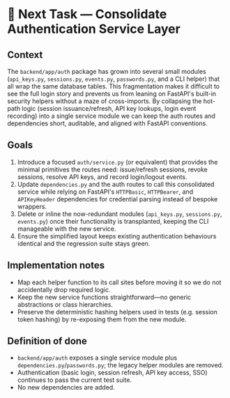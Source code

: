 # 🔄 Next Task — Consolidate Authentication Service Layer

## Context
The `backend/app/auth` package has grown into several small modules (`api_keys.py`, `sessions.py`, `events.py`, `passwords.py`,
and a CLI helper) that all wrap the same database tables. This fragmentation makes it difficult to see the full login story and
prevents us from leaning on FastAPI's built-in security helpers without a maze of cross-imports. By collapsing the hot-path
logic (session issuance/refresh, API key lookups, login event recording) into a single service module we can keep the auth
routes and dependencies short, auditable, and aligned with FastAPI conventions.

## Goals
1. Introduce a focused `auth/service.py` (or equivalent) that provides the minimal primitives the routes need: issue/refresh
   sessions, revoke sessions, resolve API keys, and record login/logout events.
2. Update `dependencies.py` and the auth routes to call this consolidated service while relying on FastAPI's `HTTPBasic`,
   `HTTPBearer`, and `APIKeyHeader` dependencies for credential parsing instead of bespoke wrappers.
3. Delete or inline the now-redundant modules (`api_keys.py`, `sessions.py`, `events.py`) once their functionality is
   transplanted, keeping the CLI manageable with the new service.
4. Ensure the simplified layout keeps existing authentication behaviours identical and the regression suite stays green.

## Implementation notes
- Map each helper function to its call sites before moving it so we do not accidentally drop required logic.
- Keep the new service functions straightforward—no generic abstractions or class hierarchies.
- Preserve the deterministic hashing helpers used in tests (e.g. session token hashing) by re-exposing them from the new
  module.

## Definition of done
- `backend/app/auth` exposes a single service module plus `dependencies.py`/`passwords.py`; the legacy helper modules are
  removed.
- Authentication (basic login, session refresh, API key access, SSO) continues to pass the current test suite.
- No new dependencies are added.
